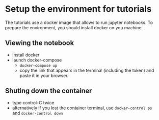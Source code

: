 # Setup the environment for tutorials

The tutorials use a docker image that allows to run jupyter notebooks. To prepare the environment, you should install docker on you machine.

## Viewing the notebook

* install docker
* launch docker-compose
  - ```docker-compose up```
  - copy the link that appears in the terminal (including the token) and paste it in your browser. 

## Shuting down the container
* type control-C twice
* alternatively if you lost the container terminal, use ```docker-control ps``` and ```docker-control down```